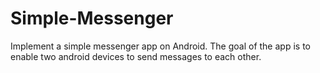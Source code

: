 # Simple-Messenger

Implement a simple messenger app on Android. The goal of the app is to enable two android devices to send messages to each other.
